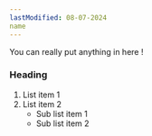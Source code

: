 ```yaml
---
lastModified: 08-07-2024
name
---
```



<script>
  import { ComponentPreview, Collapsible } from "$lib/components";
</script>

<ComponentPreview>
<Collapsible summary="Base collapsible" >
You can really put anything in here !

### Heading

1. List item 1
2. List item 2
   - Sub list item 1
   - Sub list item 2

</Collapsible>
</ComponentPreview>
